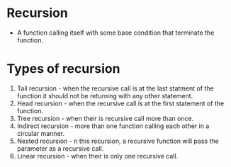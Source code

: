 # Recursion
- A function calling itself with some base condition that terminate the function.

# Types of recursion
1. Tail recursion - when the recursive call is at the last statment of the function.it should not be returning with any other statement.
2. Head recursion - when the recursive call is at the first statement of the function.
3. Tree recursion - when their is recursive call more than once.
4. Indirect recursion - more than one function calling each other in a circular manner.
5. Nested recursion - n this recursion, a recursive function will pass the parameter as a recursive call.
6. Linear recursion - when their is only one recursive call.